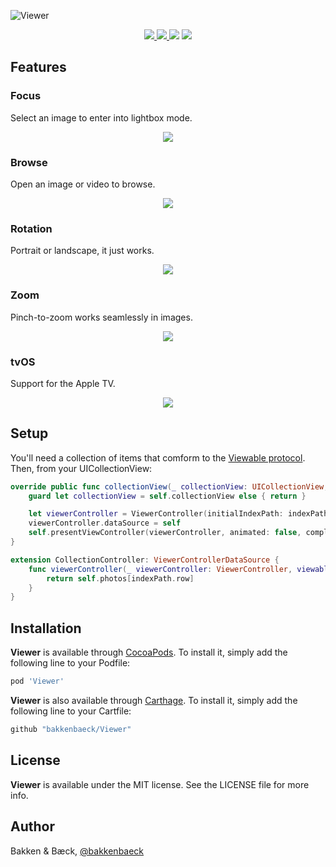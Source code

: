 ![Viewer](https://raw.githubusercontent.com/bakkenbaeck/Viewer/master/GitHub/viewer-logo-2.jpg)

<div align = "center">
  <a href="https://cocoapods.org/pods/Viewer">
    <img src="https://img.shields.io/cocoapods/v/Viewer.svg?style=flat" />
  </a>
  
  <a href="https://github.com/bakkenbaeck/Viewer">
    <img src="https://img.shields.io/badge/Carthage-compatible-4BC51D.svg?style=flat" />
  </a>
  
  <img src="https://img.shields.io/badge/platforms-iOS%20%7C%20tvOS%20-lightgrey.svg" />
  
  <a href="https://cocoapods.org/pods/Viewer">
    <img src="https://img.shields.io/cocoapods/l/Viewer.svg?style=flat" />
  </a>
</div>

## Features

### Focus

Select an image to enter into lightbox mode.

<p align="center">
  <img src="https://github.com/bakkenbaeck/Viewer/raw/master/GitHub/focus.gif"/>
</p>

### Browse

Open an image or video to browse.

<p align="center">
  <img src="https://github.com/bakkenbaeck/Viewer/raw/master/GitHub/play.gif"/>
</p>

### Rotation

Portrait or landscape, it just works.

<p align="center">
  <img src="https://github.com/bakkenbaeck/Viewer/raw/master/GitHub/rotation.gif"/>
</p>

### Zoom

Pinch-to-zoom works seamlessly in images.

<p align="center">
  <img src="https://raw.githubusercontent.com/bakkenbaeck/Viewer/master/GitHub/zoom.gif"/>
</p>

### tvOS

Support for the Apple TV.

<p align="center">
  <img src="https://raw.githubusercontent.com/bakkenbaeck/Viewer/master/GitHub/tv.gif"/>
</p>

## Setup

You'll need a collection of items that comform to the [Viewable protocol](https://github.com/bakkenbaeck/Viewer/blob/master/Source/Viewable.swift). Then, from your UICollectionView:

```swift
override public func collectionView(_ collectionView: UICollectionView, didSelectItemAt indexPath: IndexPath) {
    guard let collectionView = self.collectionView else { return }

    let viewerController = ViewerController(initialIndexPath: indexPath, collectionView: collectionView)
    viewerController.dataSource = self
    self.presentViewController(viewerController, animated: false, completion: nil)
}

extension CollectionController: ViewerControllerDataSource {
    func viewerController(_ viewerController: ViewerController, viewableAt indexPath: IndexPath) -> Viewable {
        return self.photos[indexPath.row]
    }
}
```

## Installation

**Viewer** is available through [CocoaPods](http://cocoapods.org). To install
it, simply add the following line to your Podfile:

```ruby
pod 'Viewer'
```

**Viewer** is also available through [Carthage](https://github.com/Carthage/Carthage). To install
it, simply add the following line to your Cartfile:

```ruby
github "bakkenbaeck/Viewer"
```

## License

**Viewer** is available under the MIT license. See the LICENSE file for more info.

## Author

Bakken & Bæck, [@bakkenbaeck](https://twitter.com/bakkenbaeck)
